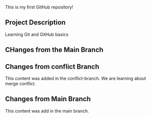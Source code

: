 This is my first GitHub repository!
## Project Description
Learning Git and GitHub basics
 
## CHanges from the Main Branch
 
## Changes from conflict Branch
This content was added in the conflict-branch.
We are learning about merge conflict.
 
## Changes from Main Branch
This content was add in the main branch.
